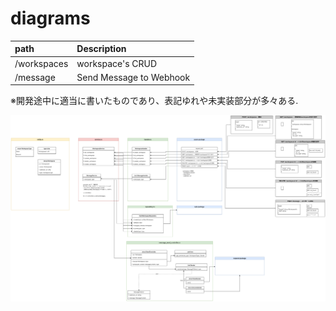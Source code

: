 # diagrams

| path | Description |
|:--|:--|
| /workspaces | workspace's CRUD |
| /message | Send Message to Webhook |

※開発途中に適当に書いたものであり、表記ゆれや未実装部分が多々ある.

![diagram](./architecture.drawio.png)
